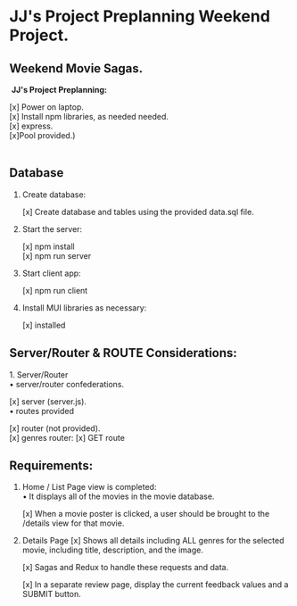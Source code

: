 # JJ's Project Preplanning Weekend Project.  
## Weekend Movie Sagas.  
​
**JJ's Project Preplanning:**  
  
[x] Power on laptop.  
[x] Install npm libraries, as needed needed.  
    [x] express.  
[x]Pool provided.)  
​
## Database  

1. Create database:

    [x] Create database and tables using the provided data.sql file.  

2. Start the server:  

    [x] npm install  
    [x] npm run server  

3. Start client app:  

    [x] npm run client  

4. Install MUI libraries as necessary:  

    [x] installed
​
## Server/Router & ROUTE Considerations:  

​1. Server/Router  
    • server/router confederations.  

[x]  server (server.js).  
    • routes provided

[x]  router (not provided).  
    [x] genres router:
    [x] GET route   
    
        
## Requirements:  

1. Home / List Page view is completed:  
    • It displays all of the movies in the movie database.
      
    [x] When a movie poster is clicked, a user should be brought to the /details view for that movie. 
    
2. Details Page
    [x] Shows all details including ALL genres for the selected movie, including title, description, and the image. 
    
    [x] Sagas and Redux to handle these requests and data. 
        
    [x] In a separate review page, display the current feedback values and a SUBMIT button.  
 
